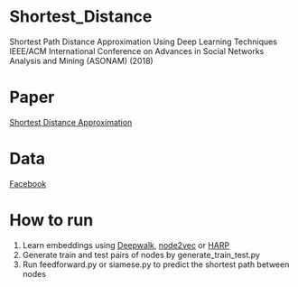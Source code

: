 # Shortest_Distance
Shortest Path Distance Approximation Using Deep Learning Techniques <br />
IEEE/ACM International Conference on Advances in Social Networks Analysis and Mining (ASONAM) (2018)<br />
# Paper
[Shortest Distance Approximation](https://www.academia.edu/38220984/Shortest_Path_Distance_Approximation_using_Deep_learning_Techniques)
# Data
[Facebook](https://snap.stanford.edu/data/egonets-Facebook.html) <br />
# How to run
1) Learn embeddings using [Deepwalk](https://github.com/phanein/deepwalk), [node2vec](https://github.com/aditya-grover/node2vec) or [HARP](https://github.com/GTmac/HARP) <br />
2) Generate train and test pairs of nodes by generate_train_test.py <br />
3) Run feedforward.py or siamese.py to predict the shortest path between nodes<br />

